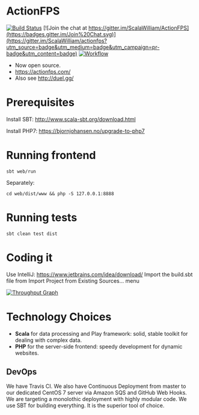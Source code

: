 # ActionFPS

[![Build Status](https://travis-ci.org/ScalaWilliam/ActionFPS.svg)](https://travis-ci.org/ScalaWilliam/ActionFPS)
[![Join the chat at https://gitter.im/ScalaWilliam/ActionFPS](https://badges.gitter.im/Join%20Chat.svg)](https://gitter.im/ScalaWilliam/actionfps?utm_source=badge&utm_medium=badge&utm_campaign=pr-badge&utm_content=badge)
[![Workflow](https://badge.waffle.io/ScalaWilliam/actionfps.png?label=ready&title=Ready)](https://waffle.io/ScalaWilliam/actionfps)

* Now open source.
* https://actionfps.com/
* Also see http://duel.gg/

# Prerequisites

Install SBT: http://www.scala-sbt.org/download.html

Install PHP7: https://bjornjohansen.no/upgrade-to-php7

# Running frontend
```
sbt web/run
```
Separately:
```
cd web/dist/www && php -S 127.0.0.1:8888
```

# Running tests

```
sbt clean test dist
```

# Coding it

Use IntelliJ: https://www.jetbrains.com/idea/download/
Import the build.sbt file from Import Project from Existing Sources... menu



[![Throughput Graph](https://graphs.waffle.io/ScalaWilliam/actionfps/throughput.svg)](https://waffle.io/ScalaWilliam/actionfps/metrics) 


# Technology Choices

* __Scala__ for data processing and Play framework: solid, stable toolkit for dealing with complex data.
* __PHP__ for the server-side frontend: speedy development for dynamic websites.

## DevOps
We have Travis CI. We also have Continuous Deployment from master to our dedicated CentOS 7 server via Amazon SQS and GitHub Web Hooks. We are targeting a monolothic deployment with highly modular code. We use SBT for building everything. It is the superior tool of choice.

